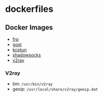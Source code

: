 # dockerfiles

## Docker Images

- [frp](https://hub.docker.com/r/yanickxia/frp)
- [gost](https://hub.docker.com/r/yanickxia/gost)
- [kcptun](https://hub.docker.com/r/yanickxia/kcptun)
- [shadowsocks](https://hub.docker.com/r/yanickxia/shadowsocks)
- [v2ray](https://hub.docker.com/r/yanickxia/v2ray)

### V2ray

- bin: `/usr/bin/v2ray`
- geoip: `/usr/local/share/v2ray/geoip.dat`
